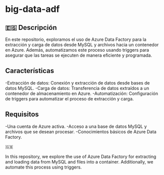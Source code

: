 # big-data-adf
## 🇪🇸 Descripción
<p>En este repositorio, exploramos el uso de Azure Data Factory para la extracción y carga de datos desde MySQL y archivos hacia un contenedor en Azure. Además, automatizamos este proceso usando triggers para asegurar que las tareas se ejecuten de manera eficiente y programada.</p>

## Características
-Extracción de datos: Conexión y extracción de datos desde bases de datos MySQL.
-Carga de datos: Transferencia de datos extraídos a un contenedor de almacenamiento en Azure.
-Automatización: Configuración de triggers para automatizar el proceso de extracción y carga.

## Requisitos
-Una cuenta de Azure activa.
-Acceso a una base de datos MySQL y archivos que se desean procesar.
-Conocimientos básicos de Azure Data Factory.

🇬🇧
<p>In this repository, we explore the use of Azure Data Factory for extracting and loading data from MySQL and files into a container. Additionally, we automate this process using triggers.</p>
